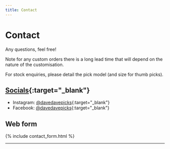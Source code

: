 ```yaml
---
title: Contact
---
```

# Contact
Any questions, feel free!

Note for any custom orders there is a long lead time that will depend on the nature of the customisation. 

For stock enquiries, please detail the pick model (and size for thumb picks).

## [Socials](https://www.instagram.com/davedavepicks/){:target="_blank"}

- Instagram: [@davedavepicks](https://www.instagram.com/davedavepicks/){:target="_blank"}
- Facebook: [@davedavepicks](https://www.facebook.com/DaveDavePicks){:target="_blank"}

## Web form

{% include contact_form.html %}

---